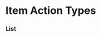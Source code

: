 # Item Action Types



### List
<!---
* [Execute Action](item_action_types/execute_action.md)
* [Modify Item](item_action_types/modify_item.md)
-->